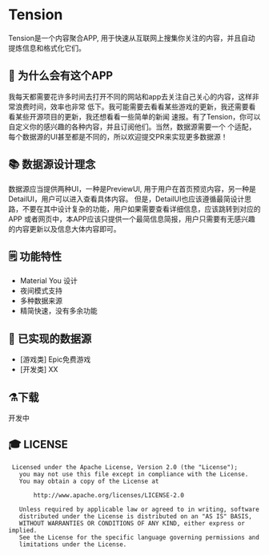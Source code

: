 # Tension
Tension是一个内容聚合APP, 用于快速从互联网上搜集你关注的内容，并且自动提炼信息和格式化它们。

## 🎤 为什么会有这个APP
我每天都需要花许多时间去打开不同的网站和app去关注自己关心的内容，这样非常浪费时间，效率也非常
低下。我可能需要去看看某些游戏的更新，我还需要看看某些开源项目的更新，我还想看看一些简单的新闻
速报。有了Tension，你可以自定义你的感兴趣的各种内容，并且订阅他们。当然，数据源需要一个
个适配，每个数据源的UI甚至都是不同的，所以欢迎提交PR来实现更多数据源！

## 📚 数据源设计理念
数据源应当提供两种UI，一种是PreviewUI, 用于用户在首页预览内容，另一种是DetailUI，用户可以进入查看具体内容。
但是，DetailUI也应该遵循最简设计思路，不要在其中设计复杂的功能，用户如果需要查看详细信息，应该跳转到对应的APP
或者网页中，本APP应该只提供一个最简信息简报，用户只需要有无感兴趣的内容更新以及信息大体内容即可。

## 🗒️ 功能特性
* Material You 设计
* 夜间模式支持
* 多种数据来源
* 精简快速，没有多余功能

## 📝 已实现的数据源
* [游戏类] Epic免费游戏
* [开发类] XX

## ⚗️下载
开发中

## 🎓 LICENSE
```text
 Licensed under the Apache License, Version 2.0 (the "License");
   you may not use this file except in compliance with the License.
   You may obtain a copy of the License at

       http://www.apache.org/licenses/LICENSE-2.0

   Unless required by applicable law or agreed to in writing, software
   distributed under the License is distributed on an "AS IS" BASIS,
   WITHOUT WARRANTIES OR CONDITIONS OF ANY KIND, either express or implied.
   See the License for the specific language governing permissions and
   limitations under the License.
```